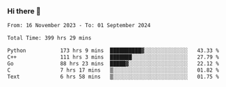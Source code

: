 ### Hi there 👋

<!--
**floyiac/floyiac** is a ✨ _special_ ✨ repository because its `README.md` (this file) appears on your GitHub profile.

Here are some ideas to get you started:

- 🔭 I’m currently working on ...
- 🌱 I’m currently learning ...
- 👯 I’m looking to collaborate on ...
- 🤔 I’m looking for help with ...
- 💬 Ask me about ...
- 📫 How to reach me: ...
- 😄 Pronouns: ...
- ⚡ Fun fact: ...
-->

<!--START_SECTION:waka-->

```txt
From: 16 November 2023 - To: 01 September 2024

Total Time: 399 hrs 29 mins

Python           173 hrs 9 mins  ██████████▓░░░░░░░░░░░░░░   43.33 %
C++              111 hrs 3 mins  ███████░░░░░░░░░░░░░░░░░░   27.79 %
Go               88 hrs 23 mins  █████▓░░░░░░░░░░░░░░░░░░░   22.12 %
C                7 hrs 17 mins   ▒░░░░░░░░░░░░░░░░░░░░░░░░   01.82 %
Text             6 hrs 58 mins   ▒░░░░░░░░░░░░░░░░░░░░░░░░   01.75 %
```

<!--END_SECTION:waka-->

